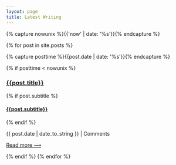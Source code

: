 ```yaml
---
layout: page
title: Latest Writing
---
```


{% capture nowunix %}{{'now' | date: '%s'}}{% endcapture %}

{% for post in site.posts %}

{% capture posttime %}{{post.date | date: '%s'}}{% endcapture %}

{% if posttime < nowunix %}

<div class="pv4">

<h3 class="mv0"><a class="no-underline tcblack" href="{{post.url}}">{{post.title}}</a></h2>

{% if post.subtitle %}

<h4 class="mv0 fw3"><a class="no-underline tcblack" href="{{post.url}}">{{post.subtitle}}</a></h3>

{% endif %}

<span class="f5 f6-s ttu black-20 pv3">{{ post.date | date_to_string }} | <span class="disqus-comment-count" data-disqus-url="http://tomcritchlow.com{{post.url}}">Comments</span> </span>

<p><a class="no-underline tcblack" href="{{post.url}}">Read more &#10239;</a></p>

</div>

{% endif %}
{% endfor %}

<script id="dsq-count-scr" src="//tomcritchlow.disqus.com/count.js" async></script>
